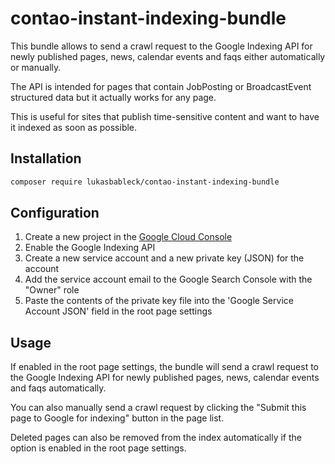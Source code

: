 # contao-instant-indexing-bundle
This bundle allows to send a crawl request to the Google Indexing API for newly published pages, news, calendar events and faqs either automatically or manually.

The API is intended for pages that contain JobPosting or BroadcastEvent structured data but it actually works for any page.

This is useful for sites that publish time-sensitive content and want to have it indexed as soon as possible.

## Installation
```bash
composer require lukasbableck/contao-instant-indexing-bundle
```

## Configuration
1. Create a new project in the [Google Cloud Console](https://console.cloud.google.com/apis/enableflow?apiid=indexing.googleapis.com&credential=client_key)
2. Enable the Google Indexing API
3. Create a new service account and a new private key (JSON) for the account
4. Add the service account email to the Google Search Console with the "Owner" role
5. Paste the contents of the private key file into the 'Google Service Account JSON' field in the root page settings

## Usage
If enabled in the root page settings, the bundle will send a crawl request to the Google Indexing API for newly published pages, news, calendar events and faqs automatically.

You can also manually send a crawl request by clicking the "Submit this page to Google for indexing" button in the page list.

Deleted pages can also be removed from the index automatically if the option is enabled in the root page settings.
